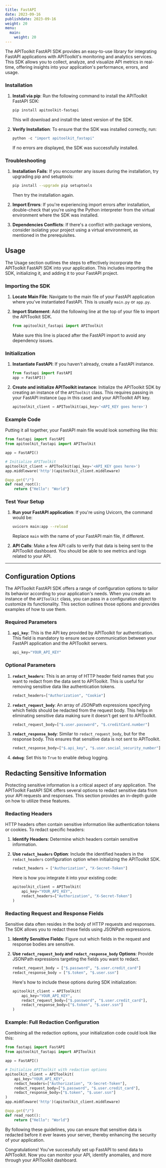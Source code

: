 ```yaml
---
title: FastAPI
date: 2023-09-16
publishdate: 2023-09-16
weight: 20
menu:
  main:
    weight: 20
---
```


The APIToolkit FastAPI SDK provides an easy-to-use library for integrating FastAPI applications with APIToolkit's monitoring and analytics services. This SDK allows you to collect, analyze, and visualize API metrics in real-time, offering insights into your application's performance, errors, and usage.

### Installation

1. **Install via pip**: Run the following command to install the APIToolkit FastAPI SDK:

   ```bash
   pip install apitoolkit-fastapi
   ```

   This will download and install the latest version of the SDK.

2. **Verify Installation**: To ensure that the SDK was installed correctly, run:

   ```python
   python -c "import apitoolkit_fastapi"
   ```

   If no errors are displayed, the SDK was successfully installed.

### Troubleshooting

1. **Installation Fails**: If you encounter any issues during the installation, try upgrading pip and setuptools:

   ```bash
   pip install --upgrade pip setuptools
   ```

   Then try the installation again.

2. **Import Errors**: If you're experiencing import errors after installation, double-check that you're using the Python interpreter from the virtual environment where the SDK was installed.

3. **Dependencies Conflicts**: If there's a conflict with package versions, consider isolating your project using a virtual environment, as mentioned in the prerequisites.

## Usage

The Usage section outlines the steps to effectively incorporate the APIToolkit FastAPI SDK into your application. This includes importing the SDK, initializing it, and adding it to your FastAPI project.

### Importing the SDK

1. **Locate Main File**: Navigate to the main file of your FastAPI application where you've instantiated FastAPI. This is usually `main.py` or `app.py`.

2. **Import Statement**: Add the following line at the top of your file to import the APIToolkit SDK.

   ```python
   from apitoolkit_fastapi import APIToolkit
   ```

   Make sure this line is placed after the FastAPI import to avoid any dependency issues.

### Initialization

1. **Instantiate FastAPI**: If you haven't already, create a FastAPI instance.

   ```python
   from fastapi import FastAPI
   app = FastAPI()
   ```

2. **Create and initialize APIToolkit instance**: Initialize the APIToolkit SDK by creating an instance of the `APIToolkit` class. This requires passing in your FastAPI instance (`app` in this case) and your APIToolkit API key.

   ```python
   apitoolkit_client = APIToolkit(api_key='<API_KEY goes here>')
   ```

### Example Code

Putting it all together, your FastAPI main file would look something like this:

```python
from fastapi import FastAPI
from apitoolkit_fastapi import APIToolkit

app = FastAPI()

# Initialize APIToolkit
apitoolkit_client = APIToolkit(api_key='<API_KEY goes here>')
app.middleware('http')(apitoolkit_client.middleware)

@app.get("/")
def read_root():
    return {"Hello": "World"}
```

### Test Your Setup

1. **Run your FastAPI application**: If you're using Uvicorn, the command would be:

   ```bash
   uvicorn main:app --reload
   ```

   Replace `main` with the name of your FastAPI main file, if different.

2. **API Calls**: Make a few API calls to verify that data is being sent to the APIToolkit dashboard. You should be able to see metrics and logs related to your API.

---

## Configuration Options

The APIToolkit FastAPI SDK offers a range of configuration options to tailor its behavior according to your application's needs. When you create an instance of the `APIToolkit` class, you can pass in a configuration object to customize its functionality. This section outlines those options and provides examples of how to use them.

### Required Parameters

1. **`api_key`**: This is the API key provided by APIToolkit for authentication. This field is mandatory to ensure secure communication between your FastAPI application and the APIToolkit servers.

   ```python
   api_key="YOUR_API_KEY"
   ```

### Optional Parameters

1. **`redact_headers`**: This is an array of HTTP header field names that you want to redact from the data sent to APIToolkit. This is useful for removing sensitive data like authentication tokens.

   ```python
   redact_headers=["Authorization", "Cookie"]
   ```

2. **`redact_request_body`**: An array of JSONPath expressions specifying which fields should be redacted from the request body. This helps in eliminating sensitive data making sure it doesn't get sent to APIToolkit.

   ```python
   redact_request_body=["$.user.password", "$.creditCard.number"]
   ```

3. **`redact_response_body`**: Similar to `redact_request_body`, but for the response body. This ensures that sensitive data is not sent to APIToolkit.

   ```python
   redact_response_body=["$.api_key", "$.user.social_security_number"]
   ```

4. **`debug`**: Set this to `True` to enable debug logging.

## Redacting Sensitive Information

Protecting sensitive information is a critical aspect of any application. The APIToolkit FastAPI SDK offers several options to redact sensitive data from your API requests and responses. This section provides an in-depth guide on how to utilize these features.

### Redacting Headers

HTTP headers often contain sensitive information like authentication tokens or cookies. To redact specific headers:

1. **Identify Headers**: Determine which headers contain sensitive information.

2. **Use `redact_headers` Option**: Include the identified headers in the `redact_headers` configuration option when initializing the APIToolkit SDK.

   ```python
   redact_headers = ["Authorization", "X-Secret-Token"]
   ```

   Here is how you integrate it into your existing code:

   ```python
   apitoolkit_client = APIToolkit(
       api_key="YOUR_API_KEY",
       redact_headers=["Authorization", "X-Secret-Token"]
   )
   ```

### Redacting Request and Response Fields

Sensitive data often resides in the body of HTTP requests and responses. The SDK allows you to redact these fields using JSONPath expressions.

1. **Identify Sensitive Fields**: Figure out which fields in the request and response bodies are sensitive.

2. **Use `redact_request_body` and `redact_response_body` Options**: Provide JSONPath expressions targeting the fields you want to redact.

   ```python
   redact_request_body = ["$.password", "$.user.credit_card"]
   redact_response_body = ["$.token", "$.user.ssn"]
   ```

   Here's how to include these options during SDK initialization:

   ```python
   apitoolkit_client = APIToolkit(
       api_key="YOUR_API_KEY",
       redact_request_body=["$.password", "$.user.credit_card"],
       redact_response_body=["$.token", "$.user.ssn"]
   )
   ```

### Example: Full Redaction Configuration

Combining all the redaction options, your initialization code could look like this:

```python
from fastapi import FastAPI
from apitoolkit_fastapi import APIToolkit

app = FastAPI()

# Initialize APIToolkit with redaction options
apitoolkit_client = APIToolkit(
    api_key="YOUR_API_KEY",
    redact_headers=["Authorization", "X-Secret-Token"],
    redact_request_body=["$.password", "$.user.credit_card"],
    redact_response_body=["$.token", "$.user.ssn"]
)
app.middleware('http')(apitoolkit_client.middleware)

@app.get("/")
def read_root():
    return {"Hello": "World"}

```

By following these guidelines, you can ensure that sensitive data is redacted before it ever leaves your server, thereby enhancing the security of your application.

Congratulations! You've successfully set up FastAPI to send data to APIToolkit. Now you can monitor your API, identify anomalies, and more through your APIToolkit dashboard.
